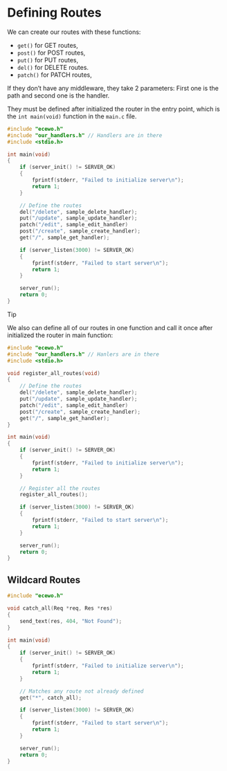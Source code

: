 # Defining Routes

We can create our routes with these functions:

- `get()` for GET routes,
- `post()` for POST routes,
- `put()` for PUT routes,
- `del()` for DELETE routes.
- `patch()` for PATCH routes,

If they don’t have any middleware, they take 2 parameters: First one is the path and second one is the handler.

They must be defined after initialized the router in the entry point, which is the `int main(void)` function in the `main.c` file.

```c
#include "ecewo.h"
#include "our_handlers.h" // Handlers are in there
#include <stdio.h>

int main(void)
{
    if (server_init() != SERVER_OK)
    {
        fprintf(stderr, "Failed to initialize server\n");
        return 1;
    }

    // Define the routes
    del("/delete", sample_delete_handler);
    put("/update", sample_update_handler);
    patch("/edit", sample_edit_handler)
    post("/create", sample_create_handler);
    get("/", sample_get_handler);

    if (server_listen(3000) != SERVER_OK)
    {
        fprintf(stderr, "Failed to start server\n");
        return 1;
    }

    server_run();
    return 0;
}
```

> [!TIP]
> 
> We also can define all of our routes in one function and call it once after initialized the router in main function:

```c
#include "ecewo.h"
#include "our_handlers.h" // Hanlers are in there
#include <stdio.h>

void register_all_routes(void)
{
    // Define the routes
    del("/delete", sample_delete_handler);
    put("/update", sample_update_handler);
    patch("/edit", sample_edit_handler)
    post("/create", sample_create_handler);
    get("/", sample_get_handler);
}

int main(void)
{
    if (server_init() != SERVER_OK)
    {
        fprintf(stderr, "Failed to initialize server\n");
        return 1;
    }

    // Register all the routes
    register_all_routes();

    if (server_listen(3000) != SERVER_OK)
    {
        fprintf(stderr, "Failed to start server\n");
        return 1;
    }

    server_run();
    return 0;
}
```

## Wildcard Routes

```c
#include "ecewo.h"

void catch_all(Req *req, Res *res)
{
    send_text(res, 404, "Not Found");
}

int main(void)
{
    if (server_init() != SERVER_OK)
    {
        fprintf(stderr, "Failed to initialize server\n");
        return 1;
    }

    // Matches any route not already defined
    get("*", catch_all);

    if (server_listen(3000) != SERVER_OK)
    {
        fprintf(stderr, "Failed to start server\n");
        return 1;
    }

    server_run();
    return 0;
}
```